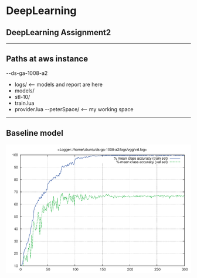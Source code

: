 # DeepLearning
## DeepLearning Assignment2
---
## Paths at aws instance
--ds-ga-1008-a2
  * logs/ <-- models and report are here
  * models/
  * stl-10/
  * train.lua
  * provider.lua
--peterSpace/ <-- my working space

---
## Baseline model
![alt text](./fig/val.png)

